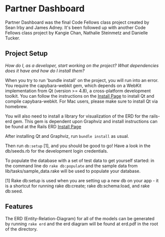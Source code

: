 # Partner Dashboard 

Partner Dashboard was the final Code Fellows class project created by Sean Irby and James Adney. It's been followed up with another Code Fellows class project by Kangie Chan, Nathalie Steinmetz and Danielle Tucker.

## Project Setup

_How do I, as a developer, start working on the project? What dependencies does it have and how do I install them?_

When you try to run 'bundle install' on the project, you will run into an error. You require the capybara-webkit gem, which depends on a WebKit implementation from Qt (version >= 4.8), a cross-platform development toolkit. You can follow the instructions on the [Install Page](https://github.com/thoughtbot/capybara-webkit/wiki/Installing-Qt-and-compiling-capybara-webkit) to install Qt and compile capybara-webkit. For Mac users, please make sure to install Qt via homebrew.

You will also need to install a library for visualization of the ERD for the rails-erd gem. This gem is dependent upon Graphviz and install instructions can be found at the Rails ERD [Install Page](http://rails-erd.rubyforge.org/install.html) 

After installing Qt and Graphviz, run `bundle install` as usual.

Then run `db:setup` [1], and you should be good to go! Have a look in the db/seeds.rb for the development login credentials.

To populate the database with a set of test data to get yourself started: in the command line do `rake db:populate` and the sample data from lib/tasks/sample_data.rake will be used to populate your database.


[1] Rake db:setup is used when you are setting up a new db on your app - it is a shortcut for running rake db:create; rake db:schema:load, and rake db:seed.

## Features
The ERD (Entity-Relation-Diagram) for all of the models can be generated by running `rake erd` and the erd diagram will be found at erd.pdf in the root of the directory. 

